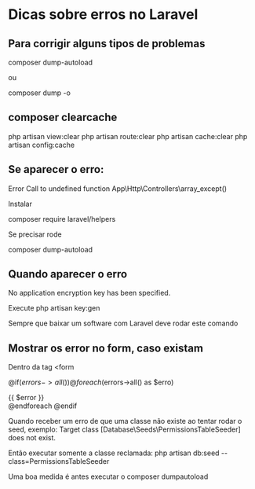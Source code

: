 # Dicas sobre erros no Laravel

## Para corrigir alguns tipos de problemas

composer dump-autoload

ou

composer dump -o

## composer clearcache

php artisan view:clear
php artisan route:clear
php artisan cache:clear
php artisan config:cache

## Se aparecer o erro:

Error
Call to undefined function App\Http\Controllers\array_except() 

Instalar

composer require laravel/helpers

Se precisar rode

composer dump-autoload


## Quando aparecer o erro
No application encryption key has been specified.

Execute
php artisan key:gen

Sempre que baixar um software com Laravel deve rodar este comando


## Mostrar os error no form, caso existam

Dentro da tag <form

@if($errors->all())
  @foreach($errors->all() as $erro)
    <div class="alert alert-danger" role="alert">
      {{ $error }}
    </div>
  @endforeach
@endif


Quando receber um erro de que uma classe não existe ao tentar rodar o seed, exemplo:
Target class [Database\Seeds\PermissionsTableSeeder] does not exist.

Então executar somente a classe reclamada:
php artisan db:seed --class=PermissionsTableSeeder

Uma boa medida é antes executar o
composer dumpautoload

